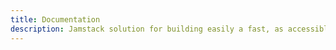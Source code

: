 ```yaml
---
title: Documentation
description: Jamstack solution for building easily a fast, as accessible as possible and low carbon website.
---
```

